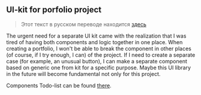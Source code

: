 ## UI-kit for porfolio project

> Этот текст в русском переводе находится [здесь]("https://github.com/Nmgix/nmgix-components/blob/main/README_RU.md")

The urgent need for a separate UI kit came with the realization that I was tired of having both components and logic together in one place.
When creating a portfolio, I won't be able to break the component in other places (of course, if I try enough, I can) of the project. If I need to create a separate case (for example, an unusual button), I can make a separate component based on generic one from kit for a specific purpose.
Maybe this UI library in the future will become fundamental not only for this project.

Components Todo-list can be found [there]("https://github.com/Nmgix/nmgix-components/blob/main/TODO_EN.md").
